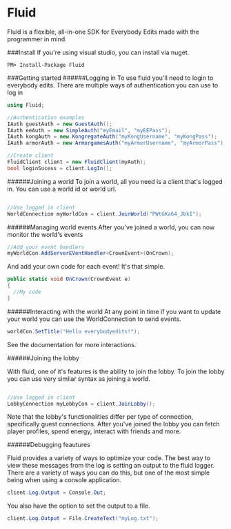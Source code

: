 # Fluid
Fluid is a flexible, all-in-one SDK for Everybody Edits made with the programmer in mind.

###Install
If you're using visual studio, you can install via nuget.
```
PM> Install-Package Fluid
```

###Getting started
######Logging in
To use fluid you'll need to login to everybody edits. There are multiple ways of authentication you can
use to log in

```c#
using Fluid;

//Authentication examples
IAuth guestAuth = new GuestAuth();
IAuth eeAuth = new SimpleAuth("myEmail", "myEEPass");
IAuth kongAuth = new KongregateAuth("myKongUsername", "myKongPass");
IAuth armorAuth = new ArmorgamesAuth("myArmorUsername", "myArmorPass");

//Create client
FluidClient client = new FluidClient(myAuth);
bool loginSucess = client.LogIn();
```

######Joining a world
To join a world, all you need is a client that's logged in. You can use a world id or world url.

```c#

//Use logged in client
WorldConnection myWorldCon = client.JoinWorld("PWtGKa64_JbkI");

```

######Managing world events
After you've joined a world, you can now monitor the world's events

```c#
//Add your event handlers
myWorldCon.AddServerEVentHandler<CrownEvent>(OnCrown);
```

And add your own code for each event! It's that simple.

```c#
public static void OnCrown(CrownEvent e)
{ 
  //My code
}
```

######Interacting with the world
At any point in time if you want to update your world you can use the WorldConnection to send events.

```c#
worldCon.SetTitle("Hello everybodyedits!");
```

See the documentation for more interactions.

######Joining the lobby

With fluid, one of it's features is the ability to join the lobby.
To join the lobby you can use very simliar syntax as joining a world.

```c#

//Use logged in client
LobbyConnection myLobbyCon = client.JoinLobby();
```

Note that the lobby's functionalities differ per type of connection, specifically guest connections.
After you've joined the lobby you can fetch player profiles, spend energy, interact with friends and more.

######Debugging feautures

Fluid provides a variety of ways to optimize your code. The best way to view these messages from the log is setting an output to the fluid logger. There are a variety of ways you can do this, but one of the most simple being when using a console application.

```c#
client.Log.Output = Console.Out;
```

You also have the option to set the output to a file.

```c#
client.Log.Output = File.CreateText("myLog.txt");
```
